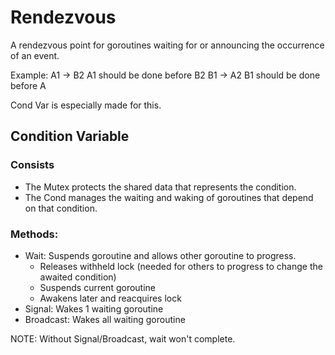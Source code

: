 # Rendezvous
A rendezvous point for goroutines waiting for or announcing the 
occurrence of an event.

Example:
A1 -> B2
A1 should be done before B2
B1 -> A2
B1 should be done before A

Cond Var is especially made for this. 

## Condition Variable
### Consists
* The Mutex protects the shared data that represents the condition.
* The Cond manages the waiting and waking of goroutines that depend on that condition.

### Methods:
* Wait: Suspends goroutine and allows other goroutine to progress.
    - Releases withheld lock (needed for others to progress to change the awaited condition)
    - Suspends current goroutine
    - Awakens later and reacquires lock
* Signal: Wakes 1 waiting goroutine
* Broadcast: Wakes all waiting goroutine

NOTE: Without Signal/Broadcast, wait won't complete.


